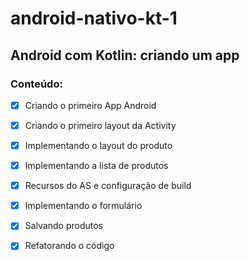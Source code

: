 # android-nativo-kt-1
## Android com Kotlin: criando um app
### Conteúdo:
- [X] Criando o primeiro App Android
- [X] Criando o primeiro layout da Activity
- [X] Implementando o layout do produto
- [X] Implementando a lista de produtos
- [X] Recursos do AS e configuração de build
- [X] Implementando o formulário
- [X] Salvando produtos
- [X] Refatorando o código
  
